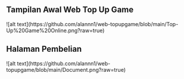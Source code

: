 <h2>Tampilan Awal Web Top Up Game</h2>
![alt text](https://github.com/alannn1/web-topupgame/blob/main/Top-Up%20Game%20Online.png?raw=true)
<h2>Halaman Pembelian</h2>
![alt text](https://github.com/alannn1/web-topupgame/blob/main/Document.png?raw=true)
